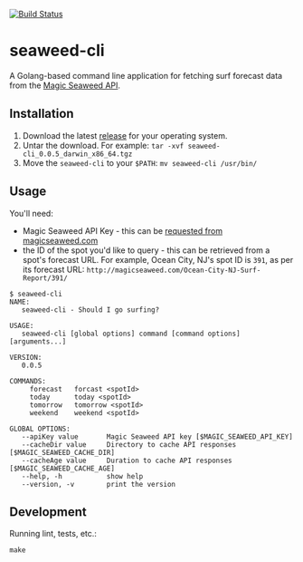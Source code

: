 [![Build Status](https://travis-ci.org/mdb/seaweed-cli.svg?branch=master)](https://travis-ci.org/mdb/seaweed-cli)

# seaweed-cli

A Golang-based command line application for fetching surf forecast data from the [Magic Seaweed API](http://magicseaweed.com/developer/forecast-api).

## Installation

1. Download the latest [release](https://github.com/mdb/seaweed-cli/releases) for your operating system.
2. Untar the download. For example: `tar -xvf seaweed-cli_0.0.5_darwin_x86_64.tgz`
3. Move the `seaweed-cli` to your `$PATH`: `mv seaweed-cli /usr/bin/`

## Usage

You'll need:

* Magic Seaweed API Key - this can be [requested from magicseaweed.com](http://magicseaweed.com/developer/sign-up)
* the ID of the spot you'd like to query - this can be retrieved from a spot's forecast URL. For example, Ocean City, NJ's spot ID is `391`, as per its forecast URL: `http://magicseaweed.com/Ocean-City-NJ-Surf-Report/391/`

```
$ seaweed-cli
NAME:
   seaweed-cli - Should I go surfing?

USAGE:
   seaweed-cli [global options] command [command options] [arguments...]

VERSION:
   0.0.5

COMMANDS:
     forecast   forcast <spotId>
     today      today <spotId>
     tomorrow   tomorrow <spotId>
     weekend    weekend <spotId>

GLOBAL OPTIONS:
   --apiKey value       Magic Seaweed API key [$MAGIC_SEAWEED_API_KEY]
   --cacheDir value     Directory to cache API responses [$MAGIC_SEAWEED_CACHE_DIR]
   --cacheAge value     Duration to cache API responses [$MAGIC_SEAWEED_CACHE_AGE]
   --help, -h           show help
   --version, -v        print the version
```

## Development

Running lint, tests, etc.:

```
make
```
